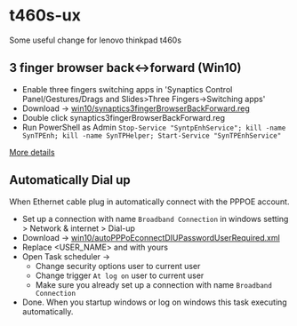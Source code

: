 # t460s-ux
Some useful change for lenovo thinkpad t460s


## 3 finger browser back<->forward (Win10)
- Enable three fingers switching apps in 'Synaptics Control Panel/Gestures/Drags and Slides>Three Fingers->Switching apps'
- Download -> [win10/synaptics3fingerBrowserBackForward.reg](win10/synaptics3fingerBrowserBackForward.reg)
- Double click synaptics3fingerBrowserBackForward.reg
- Run PowerShell as Admin `Stop-Service "SyntpEnhService"; kill -name SynTPEnh; kill -name SynTPHelper; Start-Service "SynTPEnhService"`

[More details](https://stackoverflow.com/a/49823162)

## Automatically Dial up
When Ethernet cable plug in automatically connect with the PPPOE account.
- Set up a connection with name `Broadband Connection` in windows setting > Network & internet > Dial-up
- Download -> [win10/autoPPPoEconnectDIUPasswordUserRequired.xml](win10/autoPPPoEconnectDIUPasswordUserRequired.xml)
- Replace <USER_NAME> and <PASSWORD> with yours
- Open Task scheduler -> 
  - Change security options user to current user
  - Change trigger `At log on` user to current user
  - Make sure you already set up a connection with name `Broadband Connection`
- Done. When you startup windows or log on windows this task executing automatically.
